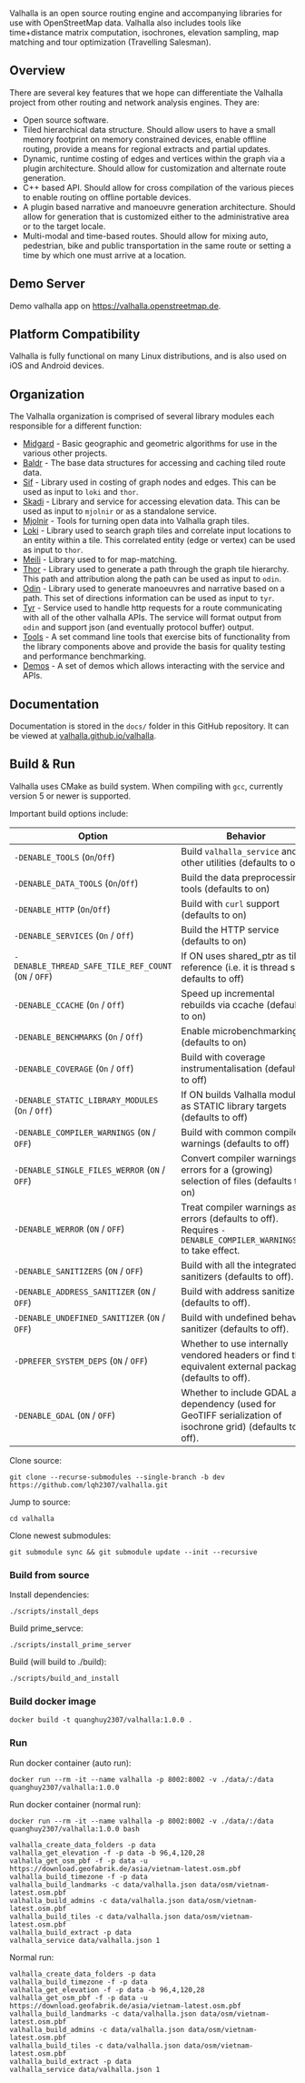 Valhalla is an open source routing engine and accompanying libraries for use with OpenStreetMap data. Valhalla also includes tools like time+distance matrix computation, isochrones, elevation sampling, map matching and tour optimization (Travelling Salesman).

## Overview

There are several key features that we hope can differentiate the Valhalla project from other routing and network analysis engines. They are:

- Open source software.
- Tiled hierarchical data structure. Should allow users to have a small memory footprint on memory constrained devices, enable offline routing, provide a means for regional extracts and partial updates.
- Dynamic, runtime costing of edges and vertices within the graph via a plugin architecture. Should allow for customization and alternate route generation.
- C++ based API. Should allow for cross compilation of the various pieces to enable routing on offline portable devices.
- A plugin based narrative and manoeuvre generation architecture. Should allow for generation that is customized either to the administrative area or to the target locale.
- Multi-modal and time-based routes. Should allow for mixing auto, pedestrian, bike and public transportation in the same route or setting a time by which one must arrive at a location.

## Demo Server

Demo valhalla app on https://valhalla.openstreetmap.de.

## Platform Compatibility

Valhalla is fully functional on many Linux distributions, and is also used on iOS and Android devices.

## Organization

The Valhalla organization is comprised of several library modules each responsible for a different function:

- [Midgard](https://github.com/valhalla/valhalla/tree/master/valhalla/midgard) - Basic geographic and geometric algorithms for use in the various other projects.
- [Baldr](https://github.com/valhalla/valhalla/tree/master/valhalla/baldr) - The base data structures for accessing and caching tiled route data.
- [Sif](https://github.com/valhalla/valhalla/tree/master/valhalla/sif) - Library used in costing of graph nodes and edges. This can be used as input to `loki` and `thor`.
- [Skadi](https://github.com/valhalla/valhalla/tree/master/valhalla/skadi) - Library and service for accessing elevation data. This can be used as input to `mjolnir` or as a standalone service.
- [Mjolnir](https://github.com/valhalla/valhalla/tree/master/valhalla/mjolnir) - Tools for turning open data into Valhalla graph tiles.
- [Loki](https://github.com/valhalla/valhalla/tree/master/valhalla/loki) - Library used to search graph tiles and correlate input locations to an entity within a tile. This correlated entity (edge or vertex) can be used as input to `thor`.
- [Meili](https://github.com/valhalla/valhalla/tree/master/valhalla/meili) - Library used to for map-matching.
- [Thor](https://github.com/valhalla/valhalla/tree/master/valhalla/thor) - Library used to generate a path through the graph tile hierarchy. This path and attribution along the path can be used as input to `odin`.
- [Odin](https://github.com/valhalla/valhalla/tree/master/valhalla/odin) - Library used to generate manoeuvres and narrative based on a path. This set of directions information can be used as input to `tyr`.
- [Tyr](https://github.com/valhalla/valhalla/tree/master/valhalla/tyr) - Service used to handle http requests for a route communicating with all of the other valhalla APIs. The service will format output from `odin` and support json (and eventually protocol buffer) output.
- [Tools](https://github.com/valhalla/valhalla/tree/master/src) - A set command line tools that exercise bits of functionality from the library components above and provide the basis for quality testing and performance benchmarking.
- [Demos](https://github.com/valhalla/demos) - A set of demos which allows interacting with the service and APIs.

## Documentation

Documentation is stored in the `docs/` folder in this GitHub repository. It can be viewed at [valhalla.github.io/valhalla](https://valhalla.github.io/valhalla).

## Build & Run

Valhalla uses CMake as build system. When compiling with `gcc`, currently version 5 or newer is supported.

Important build options include:

| Option                                               | Behavior                                                                                                      |
| ---------------------------------------------------- | ------------------------------------------------------------------------------------------------------------- |
| `-DENABLE_TOOLS` (`On`/`Off`)                        | Build `valhalla_service` and other utilities (defaults to on)                                                 |
| `-DENABLE_DATA_TOOLS` (`On`/`Off`)                   | Build the data preprocessing tools (defaults to on)                                                           |
| `-DENABLE_HTTP` (`On`/`Off`)                         | Build with `curl` support (defaults to on)                                                                    |
| `-DENABLE_SERVICES` (`On` / `Off`)                   | Build the HTTP service (defaults to on)                                                                       |
| `-DENABLE_THREAD_SAFE_TILE_REF_COUNT` (`ON` / `OFF`) | If ON uses shared_ptr as tile reference (i.e. it is thread safe, defaults to off)                             |
| `-DENABLE_CCACHE` (`On` / `Off`)                     | Speed up incremental rebuilds via ccache (defaults to on)                                                     |
| `-DENABLE_BENCHMARKS` (`On` / `Off`)                 | Enable microbenchmarking (defaults to on)                                                                     |
| `-DENABLE_COVERAGE` (`On` / `Off`)                   | Build with coverage instrumentalisation (defaults to off)                                                     |
| `-DENABLE_STATIC_LIBRARY_MODULES` (`On` / `Off`)     | If ON builds Valhalla modules as STATIC library targets (defaults to off)                                     |
| `-DENABLE_COMPILER_WARNINGS` (`ON` / `OFF`)          | Build with common compiler warnings (defaults to off)                                                         |
| `-DENABLE_SINGLE_FILES_WERROR` (`ON` / `OFF`)        | Convert compiler warnings to errors for a (growing) selection of files (defaults to on)                       |
| `-DENABLE_WERROR` (`ON` / `OFF`)                     | Treat compiler warnings as errors (defaults to off). Requires `-DENABLE_COMPILER_WARNINGS=ON` to take effect. |
| `-DENABLE_SANITIZERS` (`ON` / `OFF`)                 | Build with all the integrated sanitizers (defaults to off).                                                   |
| `-DENABLE_ADDRESS_SANITIZER` (`ON` / `OFF`)          | Build with address sanitizer (defaults to off).                                                               |
| `-DENABLE_UNDEFINED_SANITIZER` (`ON` / `OFF`)        | Build with undefined behavior sanitizer (defaults to off).                                                    |
| `-DPREFER_SYSTEM_DEPS` (`ON` / `OFF`)                | Whether to use internally vendored headers or find the equivalent external package (defaults to off).         |
| `-DENABLE_GDAL` (`ON` / `OFF`)                       | Whether to include GDAL as a dependency (used for GeoTIFF serialization of isochrone grid) (defaults to off). |

Clone source:

    git clone --recurse-submodules --single-branch -b dev https://github.com/lqh2307/valhalla.git

Jump to source:

    cd valhalla

Clone newest submodules:

    git submodule sync && git submodule update --init --recursive

### Build from source

Install dependencies:

    ./scripts/install_deps

Build prime_servce:

    ./scripts/install_prime_server

Build (will build to ./build):

    ./scripts/build_and_install

### Build docker image

    docker build -t quanghuy2307/valhalla:1.0.0 .

### Run

Run docker container (auto run):

    docker run --rm -it --name valhalla -p 8002:8002 -v ./data/:/data quanghuy2307/valhalla:1.0.0

Run docker container (normal run):

    docker run --rm -it --name valhalla -p 8002:8002 -v ./data/:/data quanghuy2307/valhalla:1.0.0 bash

    valhalla_create_data_folders -p data
    valhalla_get_elevation -f -p data -b 96,4,120,28
    valhalla_get_osm_pbf -f -p data -u https://download.geofabrik.de/asia/vietnam-latest.osm.pbf
    valhalla_build_timezone -f -p data
    valhalla_build_landmarks -c data/valhalla.json data/osm/vietnam-latest.osm.pbf
    valhalla_build_admins -c data/valhalla.json data/osm/vietnam-latest.osm.pbf
    valhalla_build_tiles -c data/valhalla.json data/osm/vietnam-latest.osm.pbf
    valhalla_build_extract -p data
    valhalla_service data/valhalla.json 1

Normal run:

    valhalla_create_data_folders -p data
    valhalla_build_timezone -f -p data
    valhalla_get_elevation -f -p data -b 96,4,120,28
    valhalla_get_osm_pbf -f -p data -u https://download.geofabrik.de/asia/vietnam-latest.osm.pbf
    valhalla_build_landmarks -c data/valhalla.json data/osm/vietnam-latest.osm.pbf
    valhalla_build_admins -c data/valhalla.json data/osm/vietnam-latest.osm.pbf
    valhalla_build_tiles -c data/valhalla.json data/osm/vietnam-latest.osm.pbf
    valhalla_build_extract -p data
    valhalla_service data/valhalla.json 1
